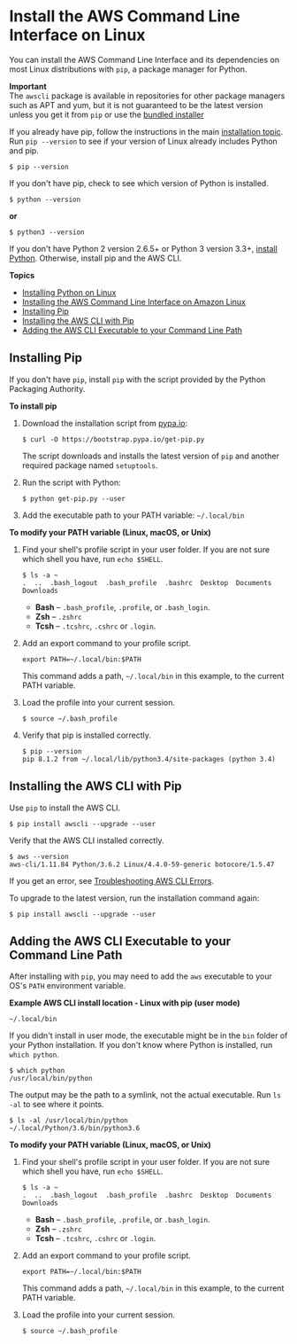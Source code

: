 # Install the AWS Command Line Interface on Linux<a name="awscli-install-linux"></a>

You can install the AWS Command Line Interface and its dependencies on most Linux distributions with `pip`, a package manager for Python\.

**Important**  
The `awscli` package is available in repositories for other package managers such as APT and yum, but it is not guaranteed to be the latest version unless you get it from `pip` or use the [bundled installer](awscli-install-bundle.md)

If you already have pip, follow the instructions in the main [installation topic](installing.md)\. Run `pip --version` to see if your version of Linux already includes Python and pip\.

```
$ pip --version
```

If you don't have pip, check to see which version of Python is installed\.

```
$ python --version
```

**or**

```
$ python3 --version
```

If you don't have Python 2 version 2\.6\.5\+ or Python 3 version 3\.3\+, [install Python](awscli-install-linux-python.md)\. Otherwise, install pip and the AWS CLI\.

**Topics**
+ [Installing Python on Linux](awscli-install-linux-python.md)
+ [Installing the AWS Command Line Interface on Amazon Linux](awscli-install-linux-al2017.md)
+ [Installing Pip](#awscli-install-linux-pip)
+ [Installing the AWS CLI with Pip](#awscli-install-linux-awscli)
+ [Adding the AWS CLI Executable to your Command Line Path](#awscli-install-linux-path)

## Installing Pip<a name="awscli-install-linux-pip"></a>

If you don't have `pip`, install `pip` with the script provided by the Python Packaging Authority\.

**To install pip**

1. Download the installation script from [pypa\.io](https://www.pypa.io/):

   ```
   $ curl -O https://bootstrap.pypa.io/get-pip.py
   ```

   The script downloads and installs the latest version of `pip` and another required package named `setuptools`\. 

1. Run the script with Python:

   ```
   $ python get-pip.py --user
   ```

1. Add the executable path to your PATH variable: `~/.local/bin`

**To modify your PATH variable \(Linux, macOS, or Unix\)**

   1. Find your shell's profile script in your user folder\. If you are not sure which shell you have, run `echo $SHELL`\.

      ```
      $ ls -a ~
      .  ..  .bash_logout  .bash_profile  .bashrc  Desktop  Documents  Downloads
      ```
      + **Bash** – `.bash_profile`, `.profile`, or `.bash_login`\.
      + **Zsh** – `.zshrc`
      + **Tcsh** – `.tcshrc`, `.cshrc` or `.login`\.

   1. Add an export command to your profile script\.

      ```
      export PATH=~/.local/bin:$PATH
      ```

      This command adds a path, `~/.local/bin` in this example, to the current PATH variable\.

   1. Load the profile into your current session\.

      ```
      $ source ~/.bash_profile
      ```

1. Verify that pip is installed correctly\.

   ```
   $ pip --version
   pip 8.1.2 from ~/.local/lib/python3.4/site-packages (python 3.4)
   ```

## Installing the AWS CLI with Pip<a name="awscli-install-linux-awscli"></a>

Use `pip` to install the AWS CLI\.

```
$ pip install awscli --upgrade --user
```

Verify that the AWS CLI installed correctly\.

```
$ aws --version
aws-cli/1.11.84 Python/3.6.2 Linux/4.4.0-59-generic botocore/1.5.47
```

If you get an error, see [Troubleshooting AWS CLI Errors](troubleshooting.md)\.

To upgrade to the latest version, run the installation command again:

```
$ pip install awscli --upgrade --user
```

## Adding the AWS CLI Executable to your Command Line Path<a name="awscli-install-linux-path"></a>

After installing with `pip`, you may need to add the `aws` executable to your OS's `PATH` environment variable\.

**Example AWS CLI install location \- Linux with pip \(user mode\)**  

```
~/.local/bin
```

If you didn't install in user mode, the executable might be in the `bin` folder of your Python installation\. If you don't know where Python is installed, run `which python`\.

```
$ which python
/usr/local/bin/python
```

The output may be the path to a symlink, not the actual executable\. Run `ls -al` to see where it points\.

```
$ ls -al /usr/local/bin/python
~/.local/Python/3.6/bin/python3.6
```

**To modify your PATH variable \(Linux, macOS, or Unix\)**

1. Find your shell's profile script in your user folder\. If you are not sure which shell you have, run `echo $SHELL`\.

   ```
   $ ls -a ~
   .  ..  .bash_logout  .bash_profile  .bashrc  Desktop  Documents  Downloads
   ```
   + **Bash** – `.bash_profile`, `.profile`, or `.bash_login`\.
   + **Zsh** – `.zshrc`
   + **Tcsh** – `.tcshrc`, `.cshrc` or `.login`\.

1. Add an export command to your profile script\.

   ```
   export PATH=~/.local/bin:$PATH
   ```

   This command adds a path, `~/.local/bin` in this example, to the current PATH variable\.

1. Load the profile into your current session\.

   ```
   $ source ~/.bash_profile
   ```